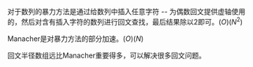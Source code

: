 对于数列的暴力方法是通过给数列中插入任意字符 -- 为偶数回文提供虚轴使用的，然后对含有插入字符的数列进行回文查找，最后结果除以2即可。$\mathcal(O)(N^2)$

Manacher是对暴力方法的部分加速。$\mathcal(O)(N)$

回文半径数组远比Manacher重要得多，可以解决很多回文问题。